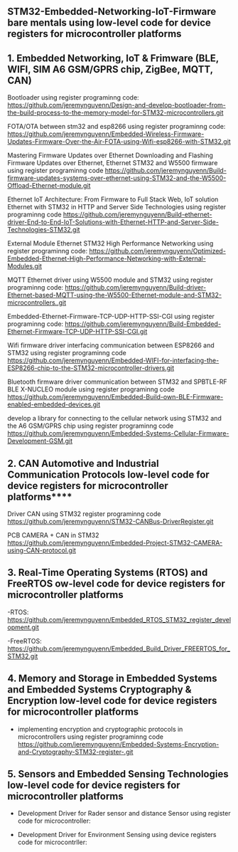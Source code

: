 ## STM32-Embedded-Networking-IoT-Firmware bare mentals using low-level code for device registers for microcontroller platforms

## 1. Embedded Networking, IoT & Frimware (BLE, WIFI, SIM A6 GSM/GPRS chip, ZigBee, MQTT, CAN)
Bootloader using register programinng code:
https://github.com/jeremynguyenn/Design-and-develop-bootloader-from-the-build-process-to-the-memory-model-for-STM32-microcontrollers.git

FOTA/OTA between stm32 and esp8266 using register programinng code:
https://github.com/jeremynguyenn/Embedded-Wireless-Firmware-Updates-Firmware-Over-the-Air-FOTA-using-Wifi-esp8266-with-STM32.git

Mastering Firmware Updates over Ethernet Downloading and Flashing Firmware Updates over Ethernet, Ethernet STM32 and W5500 firmware using register programinng code 
https://github.com/jeremynguyenn/Build-firmware-updates-systems-over-ethernet-using-STM32-and-the-W5500-Offload-Ethernet-module.git

Ethernet IoT Architecture: From Firmware to Full Stack Web, IoT solution Ethernet with STM32 in HTTP and Server Side Technologies using register programinng code
https://github.com/jeremynguyenn/Build-ethernet-driver-End-to-End-IoT-Solutions-with-Ethernet-HTTP-and-Server-Side-Technologies-STM32.git

External Module Ethernet STM32 High Performance Networking using register programinng code:
https://github.com/jeremynguyenn/Optimized-Embedded-Ethernet-High-Performance-Networking-with-External-Modules.git

MQTT Ethernet driver using W5500 module and STM32 using register programinng code:
https://github.com/jeremynguyenn/Build-driver-Ethernet-based-MQTT-using-the-W5500-Ethernet-module-and-STM32-microcontrollers..git

Embedded-Ethernet-Firmware-TCP-UDP-HTTP-SSI-CGI using register programinng code:
https://github.com/jeremynguyenn/Build-Embedded-Ethernet-Firmware-TCP-UDP-HTTP-SSI-CGI.git

Wifi firmware driver interfacing communication between ESP8266 and STM32 using register programinng code
https://github.com/jeremynguyenn/Embedded-WIFI-for-interfacing-the-ESP8266-chip-to-the-STM32-microcontroller-drivers.git

Bluetooth firmware driver communication between STM32 and SPBTLE-RF  BLE X-NUCLEO module using register programinng code
https://github.com/jeremynguyenn/Embedded-Build-own-BLE-Firmware-enabled-embedded-devices.git

develop a library for connecting to the cellular network using STM32  and the A6 GSM/GPRS chip using register programinng code
https://github.com/jeremynguyenn/Embedded-Systems-Cellular-Firmware-Development-GSM.git

## 2. CAN Automotive and Industrial Communication Protocols low-level code for device registers for microcontroller platforms****
Driver CAN  using STM32 register programinng code 
https://github.com/jeremynguyenn/STM32-CANBus-DriverRegister.git

PCB CAMERA + CAN in STM32 
https://github.com/jeremynguyenn/Embedded-Project-STM32-CAMERA-using-CAN-protocol.git

## 3. Real-Time Operating Systems (RTOS) and FreeRTOS ow-level code for device registers for microcontroller platforms
-RTOS: https://github.com/jeremynguyenn/Embedded_RTOS_STM32_register_development.git

-FreeRTOS: https://github.com/jeremynguyenn/Embedded_Build_Driver_FREERTOS_for_STM32.git


## 4. Memory and Storage in Embedded Systems and Embedded Systems Cryptography & Encryption low-level code for device registers for microcontroller platforms
- implementing encryption and cryptographic protocols in microcontrollers using register programinng code 
https://github.com/jeremynguyenn/Embedded-Systems-Encryption-and-Cryptography-STM32-register-.git


## 5. Sensors and Embedded Sensing Technologies low-level code for device registers for microcontroller platforms

- Development Driver for  Rader sensor and distance Sensor using register code for microcontroller:

- Development Driver for Environment Sensing using  device registers code for microcontrller:
